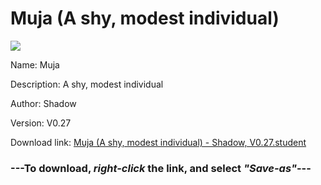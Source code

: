 # Muja (A shy, modest individual)

<img src = "https://raw.githubusercontent.com/Arbiter1223/Koukou-Gurashi-Custom-Students/master/Students/Files/Muja%20(A%20shy%2C%20modest%20individual).png">

Name: Muja

Description: A shy, modest individual

Author: Shadow

Version: V0.27

Download link: <a href="https://raw.githubusercontent.com/Arbiter1223/Koukou-Gurashi-Custom-Students/master/Students/Files/Muja%20(A%20shy%2C%20modest%20individual)%20-%20Shadow%2C%20V0.27.student">Muja (A shy, modest individual) - Shadow, V0.27.student</a>

### ---**To download, _right-click_ the link, and select _"Save-as"_**---


